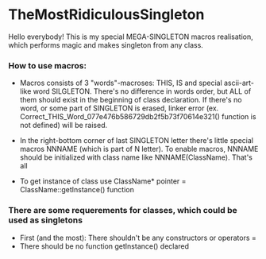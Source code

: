 # TheMostRidiculousSingleton

Hello everybody! This is my special MEGA-SINGLETON macros realisation, which performs magic and makes singleton from any class.

### How to use macros:
* Macros consists of 3 "words"-macroses: THIS, IS and special ascii-art-like word SILGLETON. There's no difference in words order, but ALL of them should exist in the beginning of class declaration. If there's no word, or some part of SINGLETON is erased, linker error (ex. Correct_THIS_Word_077e476b586729db2f5b73f70614e321() function is not defined) will be raised.

* In the right-bottom corner of last SINGLETON letter there's little special macros NNNAME (which is part of N letter). To enable macros, NNNAME should be initialized with class name like NNNAME(ClassName). That's all

* To get instance of class use ClassName\* pointer = ClassName::getInstance() function

### There are some requerements for classes, which could be used as singletons
* First (and the most): There shouldn't be any constructors or operators =
* There should be no function getInstance() declared

